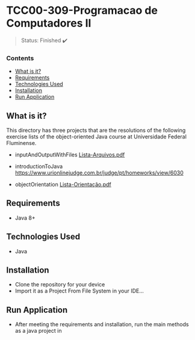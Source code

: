 <h1>TCC00-309-Programacao de Computadores II</h1>

> Status: Finished ✔️

### Contents
  
* [What is it?](#what-is-it)
* [Requirements](#requirements)
* [Technologies Used](#technologies)
* [Installation](#installation)
* [Run Application](#run-application)

## <a name="what-is-it"></a>What is it?

This directory has three projects that are the resolutions of the following exercise lists of the object-oriented Java course at Universidade Federal Fluminense.

* inputAndOutputWithFiles
[Lista-Arquivos.pdf](https://github.com/Fa2bio/TCC00-309-Programacao-de-Computadores-II/files/9941958/Lista-Arquivos.pdf)

* introductionToJava
https://www.urionlinejudge.com.br/judge/pt/homeworks/view/6030

* objectOrientation
[Lista-Orientação.pdf](https://github.com/Fa2bio/Minesweeper-Using-Java-Swing/files/9941995/Lista-Orientacao.pdf)

## <a name="requirements"></a>Requirements

- Java 8+

## <a name="technologies"></a>Technologies Used

- Java

## <a name="installation"></a>Installation

- Clone the repository for your device
- Import it as a Project From File System in your IDE...

## <a name="run-application"></a>Run Application

- After meeting the requirements and installation, run the main methods as a java project in 
